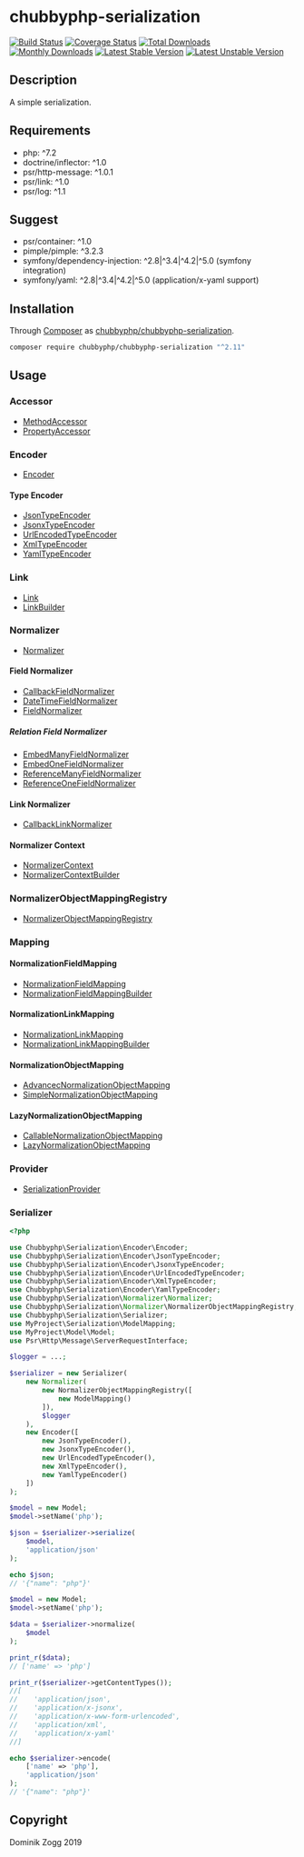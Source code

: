 # chubbyphp-serialization

[![Build Status](https://api.travis-ci.org/chubbyphp/chubbyphp-serialization.png?branch=master)](https://travis-ci.org/chubbyphp/chubbyphp-serialization)
[![Coverage Status](https://coveralls.io/repos/github/chubbyphp/chubbyphp-serialization/badge.svg?branch=master)](https://coveralls.io/github/chubbyphp/chubbyphp-serialization?branch=master)
[![Total Downloads](https://poser.pugx.org/chubbyphp/chubbyphp-serialization/downloads.png)](https://packagist.org/packages/chubbyphp/chubbyphp-serialization)
[![Monthly Downloads](https://poser.pugx.org/chubbyphp/chubbyphp-serialization/d/monthly)](https://packagist.org/packages/chubbyphp/chubbyphp-serialization)
[![Latest Stable Version](https://poser.pugx.org/chubbyphp/chubbyphp-serialization/v/stable.png)](https://packagist.org/packages/chubbyphp/chubbyphp-serialization)
[![Latest Unstable Version](https://poser.pugx.org/chubbyphp/chubbyphp-serialization/v/unstable)](https://packagist.org/packages/chubbyphp/chubbyphp-serialization)

## Description

A simple serialization.

## Requirements

 * php: ^7.2
 * doctrine/inflector: ^1.0
 * psr/http-message: ^1.0.1
 * psr/link: ^1.0
 * psr/log: ^1.1

## Suggest

 * psr/container: ^1.0
 * pimple/pimple: ^3.2.3
 * symfony/dependency-injection: ^2.8|^3.4|^4.2|^5.0 (symfony integration)
 * symfony/yaml: ^2.8|^3.4|^4.2|^5.0 (application/x-yaml support)

## Installation

Through [Composer](http://getcomposer.org) as [chubbyphp/chubbyphp-serialization][1].

```sh
composer require chubbyphp/chubbyphp-serialization "^2.11"
```

## Usage

### Accessor

 * [MethodAccessor][2]
 * [PropertyAccessor][3]

### Encoder

 * [Encoder][4]

#### Type Encoder

 * [JsonTypeEncoder][5]
 * [JsonxTypeEncoder][6]
 * [UrlEncodedTypeEncoder][7]
 * [XmlTypeEncoder][8]
 * [YamlTypeEncoder][9]

### Link

 * [Link][10]
 * [LinkBuilder][11]

### Normalizer

 * [Normalizer][12]

#### Field Normalizer

 * [CallbackFieldNormalizer][13]
 * [DateTimeFieldNormalizer][14]
 * [FieldNormalizer][15]

##### Relation Field Normalizer

 * [EmbedManyFieldNormalizer][16]
 * [EmbedOneFieldNormalizer][17]
 * [ReferenceManyFieldNormalizer][18]
 * [ReferenceOneFieldNormalizer][19]

#### Link Normalizer

 * [CallbackLinkNormalizer][20]

#### Normalizer Context

 * [NormalizerContext][21]
 * [NormalizerContextBuilder][22]

### NormalizerObjectMappingRegistry

* [NormalizerObjectMappingRegistry][23]

### Mapping

#### NormalizationFieldMapping

 * [NormalizationFieldMapping][24]
 * [NormalizationFieldMappingBuilder][25]

#### NormalizationLinkMapping

 * [NormalizationLinkMapping][26]
 * [NormalizationLinkMappingBuilder][27]

#### NormalizationObjectMapping

 * [AdvancecNormalizationObjectMapping][28]
 * [SimpleNormalizationObjectMapping][29]

#### LazyNormalizationObjectMapping

 * [CallableNormalizationObjectMapping][30]
 * [LazyNormalizationObjectMapping][31]

### Provider

* [SerializationProvider][32]

### Serializer

```php
<?php

use Chubbyphp\Serialization\Encoder\Encoder;
use Chubbyphp\Serialization\Encoder\JsonTypeEncoder;
use Chubbyphp\Serialization\Encoder\JsonxTypeEncoder;
use Chubbyphp\Serialization\Encoder\UrlEncodedTypeEncoder;
use Chubbyphp\Serialization\Encoder\XmlTypeEncoder;
use Chubbyphp\Serialization\Encoder\YamlTypeEncoder;
use Chubbyphp\Serialization\Normalizer\Normalizer;
use Chubbyphp\Serialization\Normalizer\NormalizerObjectMappingRegistry;
use Chubbyphp\Serialization\Serializer;
use MyProject\Serialization\ModelMapping;
use MyProject\Model\Model;
use Psr\Http\Message\ServerRequestInterface;

$logger = ...;

$serializer = new Serializer(
    new Normalizer(
        new NormalizerObjectMappingRegistry([
            new ModelMapping()
        ]),
        $logger
    ),
    new Encoder([
        new JsonTypeEncoder(),
        new JsonxTypeEncoder(),
        new UrlEncodedTypeEncoder(),
        new XmlTypeEncoder(),
        new YamlTypeEncoder()
    ])
);

$model = new Model;
$model->setName('php');

$json = $serializer->serialize(
    $model,
    'application/json'
);

echo $json;
// '{"name": "php"}'

$model = new Model;
$model->setName('php');

$data = $serializer->normalize(
    $model
);

print_r($data);
// ['name' => 'php']

print_r($serializer->getContentTypes());
//[
//    'application/json',
//    'application/x-jsonx',
//    'application/x-www-form-urlencoded',
//    'application/xml',
//    'application/x-yaml'
//]

echo $serializer->encode(
    ['name' => 'php'],
    'application/json'
);
// '{"name": "php"}'
```

## Copyright

Dominik Zogg 2019


[1]: https://packagist.org/packages/chubbyphp/chubbyphp-serialization

[2]: doc/Accessor/MethodAccessor.md
[3]: doc/Accessor/PropertyAccessor.md

[4]: doc/Encoder/Encoder.md

[5]: doc/Encoder/JsonTypeEncoder.md
[6]: doc/Encoder/JsonxTypeEncoder.md
[7]: doc/Encoder/UrlEncodedTypeEncoder.md
[8]: doc/Encoder/XmlTypeEncoder.md
[9]: doc/Encoder/YamlTypeEncoder.md

[10]: doc/Link/Link.md
[11]: doc/Link/LinkBuilder.md

[12]: doc/Normalizer/Normalizer.md

[13]: doc/Normalizer/CallbackFieldNormalizer.md
[14]: doc/Normalizer/DateTimeFieldNormalizer.md
[15]: doc/Normalizer/FieldNormalizer.md

[16]: doc/Normalizer/Relation/EmbedManyFieldNormalizer.md
[17]: doc/Normalizer/Relation/EmbedOneFieldNormalizer.md
[18]: doc/Normalizer/Relation/ReferenceManyFieldNormalizer.md
[19]: doc/Normalizer/Relation/ReferenceOneFieldNormalizer.md

[20]: doc/Normalizer/CallbackLinkNormalizer.md

[21]: doc/Normalizer/NormalizerContext.md
[22]: doc/Normalizer/NormalizerContextBuilder.md

[23]: doc/Normalizer/NormalizerObjectMappingRegistry.md

[24]: doc/Mapping/NormalizationFieldMapping.md
[25]: doc/Mapping/NormalizationFieldMappingBuilder.md

[26]: doc/Mapping/NormalizationLinkMapping.md
[27]: doc/Mapping/NormalizationLinkMappingBuilder.md

[28]: doc/Mapping/AdvancedNormalizationObjectMapping.md
[29]: doc/Mapping/SimpleNormalizationObjectMapping.md

[30]: doc/Mapping/CallableNormalizationObjectMapping.md
[31]: doc/Mapping/LazyNormalizationObjectMapping.md

[32]: doc/Provider/SerializationProvider.md
